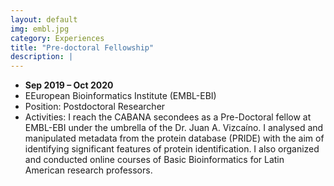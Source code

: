 ```yaml
---
layout: default
img: embl.jpg
category: Experiences
title: "Pre-doctoral Fellowship"
description: |
---
```


* __Sep 2019 – Oct 2020__
* EEuropean Bioinformatics Institute (EMBL-EBI)
* Position: Postdoctoral Researcher
* Activities: I reach the CABANA secondees as a Pre-Doctoral fellow at EMBL-EBI under the umbrella of the Dr. Juan A. Vizcaı́no. I analysed and manipulated metadata from the protein database (PRIDE) with the aim of identifying significant features of protein identification. I also organized and conducted online courses of Basic Bioinformatics for Latin American research professors.

